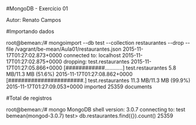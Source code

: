 #MongoDB - Exercício 01

Autor: Renato Campos

#Importando dados

root@bemean:/# mongoimport --db test --collection restaurantes --drop --file /vagrant/be-mean/Aula01/restaurantes.json
2015-11-17T01:27:02.873+0000    connected to: localhost
2015-11-17T01:27:02.875+0000    dropping: test.restaurantes
2015-11-17T01:27:05.866+0000    [############............] test.restaurantes    5.8 MB/11.3 MB (51.6%)
2015-11-17T01:27:08.862+0000    [#######################.] test.restaurantes    11.3 MB/11.3 MB (99.9%)
2015-11-17T01:27:09.053+0000    imported 25359 documents

#Total de registros

root@bemean:/# mongo
MongoDB shell version: 3.0.7
connecting to: test
bemean(mongod-3.0.7) test> db.restaurantes.find({}).count()
25359